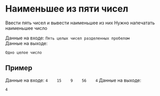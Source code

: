 # Наименьшее из пяти чисел

Ввести пять чисел и вывести наименьшее из них
Нужно напечатать наименьшее число

Данные на входе: `Пять целых чисел разделенных пробелом`  
Данные на выходе:
```
Одно целое число
```

## Пример
Данные на входе: `4    15    9    56    4`
Данные на выходе:
```
4 
```
